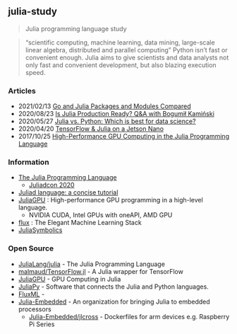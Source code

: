 ## julia-study
> Julia programming language study

> “scientific computing, machine learning, data mining, large-scale linear algebra, distributed and parallel computing”
> Python isn’t fast or convenient enough. Julia aims to give scientists and data analysts not only fast and convenient development, 
> but also blazing execution speed.


### Articles
- 2021/02/13 [Go and Julia Packages and Modules Compared](https://erik-engheim.medium.com/go-and-julia-packages-and-modules-compared-999a16b06199)
- 2020/08/23 [Is Julia Production Ready? Q&A with Bogumił Kamiński](https://www.infoq.com/news/2020/08/julia-production-ready/)
- 2020/05/27 [Julia vs. Python: Which is best for data science?](https://www.infoworld.com/article/3241107/julia-vs-python-which-is-best-for-data-science.html)
- 2020/04/20 [TensorFlow & Julia on a Jetson Nano](https://neuralmarkettrends.com/tensorflow-julia-jetson-nano/)
- 2017/10/25 [High-Performance GPU Computing in the Julia Programming Language](https://developer.nvidia.com/blog/gpu-computing-julia-programming-language/)



### Information
- [The Julia Programming Language](https://julialang.org/)
    - [Juliadcon 2020](https://juliacon.org/2020/)
 - [Juliad language: a concise tutorial](https://syl1.gitbook.io/julia-language-a-concise-tutorial/)
- [JuliaGPU](https://juliagpu.org/) : High-performance GPU programming in a high-level language.
    - NVIDIA CUDA, Intel GPUs with oneAPI, AMD GPU
- [flux](https://fluxml.ai/) : The Elegant Machine Learning Stack
- [JuliaSymbolics](https://juliasymbolics.org/)


### Open Source
- [JuliaLang/julia](https://github.com/JuliaLang/julia) - The Julia Programming Language
- [malmaud/TensorFlow.jl](https://github.com/malmaud/TensorFlow.jl) - A Julia wrapper for TensorFlow
- [JuliaGPU](https://github.com/JuliaGPU/) - GPU Computing in Julia
- [JuliaPy](https://github.com/JuliaPy) - Software that connects the Julia and Python languages.
- [FluxML](https://github.com/FluxML) - 
- [Julia-Embedded](https://github.com/Julia-Embedded) - An organization for bringing Julia to embedded processors
    - [Julia-Embedded/jlcross](https://github.com/Julia-Embedded/jlcross) - Dockerfiles for arm devices e.g. Raspberry Pi Series

